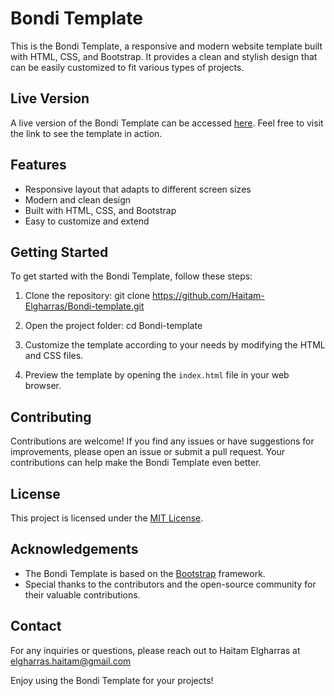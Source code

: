 # Bondi Template

This is the Bondi Template, a responsive and modern website template built with HTML, CSS, and Bootstrap. It provides a clean and stylish design that can be easily customized to fit various types of projects.

## Live Version

A live version of the Bondi Template can be accessed [here](https://haitam-elgharras.github.io/Bondi-template/). Feel free to visit the link to see the template in action.

## Features

- Responsive layout that adapts to different screen sizes
- Modern and clean design
- Built with HTML, CSS, and Bootstrap
- Easy to customize and extend

## Getting Started

To get started with the Bondi Template, follow these steps:

1. Clone the repository:
git clone https://github.com/Haitam-Elgharras/Bondi-template.git

2. Open the project folder:
cd Bondi-template

3. Customize the template according to your needs by modifying the HTML and CSS files.

4. Preview the template by opening the `index.html` file in your web browser.

## Contributing

Contributions are welcome! If you find any issues or have suggestions for improvements, please open an issue or submit a pull request. Your contributions can help make the Bondi Template even better.

## License

This project is licensed under the [MIT License](LICENSE).

## Acknowledgements

- The Bondi Template is based on the [Bootstrap](https://getbootstrap.com/) framework.
- Special thanks to the contributors and the open-source community for their valuable contributions.

## Contact

For any inquiries or questions, please reach out to Haitam Elgharras at elgharras.haitam@gmail.com

Enjoy using the Bondi Template for your projects!

